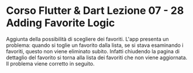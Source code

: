 # Corso Flutter & Dart Lezione 07 - 28  Adding Favorite Logic

Aggiunta della possibilità di scegliere dei favoriti.
L'app presenta un problema: quando si toglie un favorito dalla lista,
se si stava esaminando i favoriti, questo non viene eliminato subito.
Infatti chiudendo la pagina di dettaglio del favorito si torna alla lista dei favoriti che non viene aggiornata.
Il problema viene corretto in seguito.
